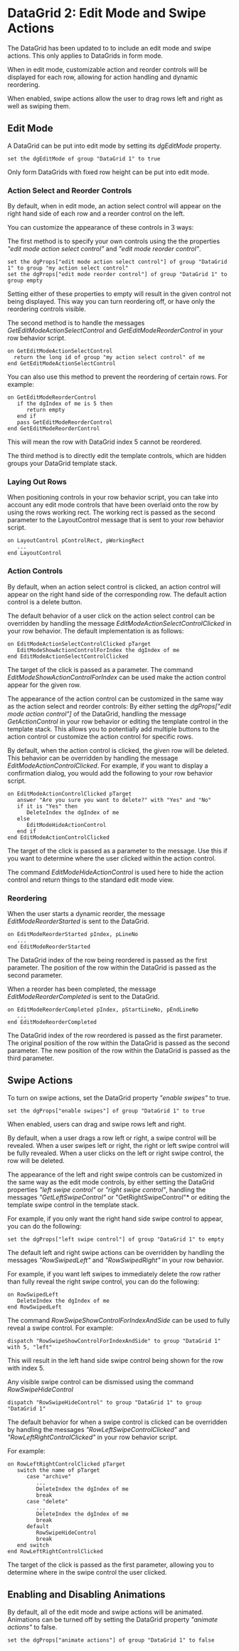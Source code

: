 # DataGrid 2: Edit Mode and Swipe Actions

The DataGrid has been updated to to include an edit mode and swipe actions. This only applies to DataGrids in form mode.

When in edit mode, customizable action and reorder controls will be displayed for each row, allowing for action handling and dynamic reordering.

When enabled, swipe actions allow the user to drag rows left and right as well as swiping them.

## Edit Mode

A DataGrid can be put into edit mode by setting its *dgEditMode* property.

```
set the dgEditMode of group "DataGrid 1" to true
```

Only form DataGrids with fixed row height can be put into edit mode.

### Action Select and Reorder Controls

By default, when in edit mode, an action select control will appear on the right hand side of each row and a reorder control on the left.

You can customize the appearance of these controls in 3 ways:

The first method is to specify your own controls using the the properties *"edit mode action select control"* and *"edit mode reorder control"*.

```
set the dgProps["edit mode action select control"] of group "DataGrid 1" to group "my action select control"
set the dgProps["edit mode reorder control"] of group "DataGrid 1" to group empty
```

Setting either of these properties to empty will result in the given control not being displayed. This way you can turn reordering off, or have only the reordering controls visible.

The second method is to handle the messages *GetEditModeActionSelectControl* and *GetEditModeReorderControl* in your row behavior script.

```
on GetEditModeActionSelectControl
  return the long id of group "my action select control" of me
end GetEditModeActionSelectControl
```

You can also use this method to prevent the reordering of certain rows. For example:

```
on GetEditModeReorderControl
   if the dgIndex of me is 5 then
      return empty
   end if
   pass GetEditModeReorderControl
end GetEditModeReorderControl
```

This will mean the row with DataGrid index 5 cannot be reordered.

The third method is to directly edit the template controls, which are hidden groups your DataGrid template stack.

### Laying Out Rows

When positioning controls in your row behavior script, you can take into account any edit mode controls that have been overlaid onto the row by using the rows working rect. The working rect is passed as the second parameter to the LayoutControl message that is sent to your row behavior script.

```
on LayoutControl pControlRect, pWorkingRect
   ...
end LayoutControl
```

### Action Controls

By default, when an action select control is clicked, an action control will appear on the right hand side of the corresponding row. The default action control is a delete button.

The default behavior of a user click on the action select control can be overridden by handling the message *EditModeActionSelectControlClicked* in your row behavior. The default implementation is as follows:

```
on EditModeActionSelectControlClicked pTarget
   EditModeShowActionControlForIndex the dgIndex of me
end EditModeActionSelectControlClicked
```
The target of the click is passed as a parameter. The command *EditModeShowActionControlForIndex* can be used make the action control appear for the given row.

The appearance of the action control can be customized in the same way as the action select and reorder controls: By either setting the *dgProps["edit mode action  control"]* of the DataGrid, handling the message *GetActionControl* in your row behavior or editing the template control in the template stack. This allows you to potentially add multiple buttons to the action control or customize the action control for specific rows.

By default, when the action control is clicked, the given row will be deleted. This behavior can be overridden by handling the message *EditModeActionControlClicked*. For example, if you want to display a confirmation dialog, you would add the following to your row behavior script.

```
on EditModeActionControlClicked pTarget
   answer "Are you sure you want to delete?" with "Yes" and "No"
   if it is "Yes" then
      DeleteIndex the dgIndex of me
   else
      EditModeHideActionControl
   end if
end EditModeActionControlClicked
```

The target of the click is passed as a parameter to the message. Use this if you want to determine where the user clicked within the action control.

The command *EditModeHideActionControl* is used here to hide the action control and return things to the standard edit mode view.

### Reordering

When the user starts a dynamic reorder, the message *EditModeReorderStarted* is sent to the DataGrid.

```
on EditModeReorderStarted pIndex, pLineNo
   ...
end EditModeReorderStarted
```

The DataGrid index of the row being reordered is passed as the first parameter. The position of the row within the DataGrid is passed as the second parameter.

When a reorder has been completed, the message *EditModeReorderCompleted* is sent to the DataGrid.

```
on EditModeReorderCompleted pIndex, pStartLineNo, pEndLineNo
   ...
end EditModeReorderCompleted
```

The DataGrid index of the row reordered is passed as the first parameter. The original position of the row within the DataGrid is passed as the second parameter. The new position of the row within the DataGrid is passed as the third parameter.

## Swipe Actions

To turn on swipe actions, set the DataGrid property *"enable swipes"* to true.

```
set the dgProps["enable swipes"] of group "DataGrid 1" to true
```

When enabled, users can drag and swipe rows left and right.

By default, when a user drags a row left or right, a swipe control will be revealed. When a user swipes left or right, the right or left swipe control will be fully revealed. When a user clicks on the left or right swipe control, the row will be deleted.

The appearance of the left and right swipe controls can be customized in the same way as the edit mode controls, by either setting the DataGrid properties *"left swipe control"* or *"right swipe control"*, handling the messages *"GetLeftSwipeControl"* or "GetRightSwipeControl"* or editing the template swipe control in the template stack.

For example, if you only want the right hand side swipe control to appear, you can do the following:

```
set the dgProps["left swipe control"] of group "DataGrid 1" to empty
```

The default left and right swipe actions can be overridden by handling the messages *"RowSwipedLeft"* and *"RowSwipedRight"* in your row behavior.

For example, if you want left swipes to immediately delete the row rather than fully reveal the right swipe control, you can do the following:

```
on RowSwipedLeft
   DeleteIndex the dgIndex of me
end RowSwipedLeft
```

The command *RowSwipeShowControlForIndexAndSide* can be used to fully reveal a swipe control. For example:

```
dispatch "RowSwipeShowControlForIndexAndSide" to group "DataGrid 1" with 5, "left"
```

This will result in the left hand side swipe control being shown for the row with index 5.

Any visible swipe control can be dismissed using the command *RowSwipeHideControl*

```
dispatch "RowSwipeHideControl" to group "DataGrid 1" to group "DataGrid 1"
```

The default behavior for when a swipe control is clicked can be overridden by handling the messages *"RowLeftSwipeControlClicked"* and *"RowLeftRightControlClicked"* in your row behavior script.

For example:

```
on RowLeftRightControlClicked pTarget
   switch the name of pTarget
      case "archive"
         ...
         DeleteIndex the dgIndex of me
         break
      case "delete"
         ...
         DeleteIndex the dgIndex of me
         break
      default
         RowSwipeHideControl
         break
   end switch
end RowLeftRightControlClicked
```

The target of the click is passed as the first parameter, allowing you to determine where in the swipe control the user clicked.

## Enabling and Disabling Animations

By default, all of the edit mode and swipe actions will be animated. Animations can be turned off by setting the DataGrid property *"animate actions"* to false.

```
set the dgProps["animate actions"] of group "DataGrid 1" to false
```
